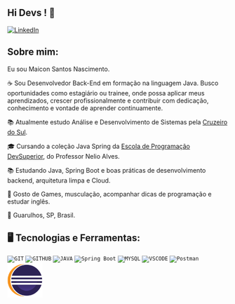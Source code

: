 ## Hi Devs ! 👋

[![LinkedIn](https://img.shields.io/badge/LinkedIn-0077B5?style=for-the-badge&logo=linkedin&logoColor=white)](https://www.linkedin.com/in/maiconsantosnascimento/)

## Sobre mim:
<div display="inline-block">

<p align="left">Eu sou Maicon Santos Nascimento.</p>
<p align="left">☕ Sou Desenvolvedor Back-End em formação na linguagem Java. Busco oportunidades como estagiário ou trainee, onde possa aplicar meus aprendizados, crescer profissionalmente e contribuir com dedicação, conhecimento e vontade de aprender continuamente.</p>
<p align="left">📚 Atualmente estudo Análise e Desenvolvimento de Sistemas pela <a href="https://www.cruzeirodosul.edu.br/">Cruzeiro do Sul</a>.</p>
<p align="left">🎓 Cursando a coleção Java Spring da <a href="https://devsuperior.com.br/">Escola de Programação DevSuperior</a>, do Professor Nelio Alves.</p>
<p align="left">📚 Estudando Java, Spring Boot e boas práticas de desenvolvimento backend, arquitetura limpa e Cloud.</p>
<p align="left">👾 Gosto de Games, musculação, acompanhar dicas de programação e estudar inglês.</p>
<p align="left">📍 Guarulhos, SP, Brasil.</p>
</div>

## 🖥️ Tecnologias e Ferramentas:

<code><img width="80px" src="https://cdn.jsdelivr.net/gh/devicons/devicon/icons/git/git-original.svg" title = "GIT"/></code>
<code><img width="80px" src="https://cdn.jsdelivr.net/gh/devicons/devicon/icons/github/github-original.svg" title = "GITHUB"/></code>
<code><img width="80px" src="https://cdn.jsdelivr.net/gh/devicons/devicon/icons/java/java-original.svg" title = "JAVA"/></code>
<code><img width="80px" src="https://cdn.jsdelivr.net/gh/devicons/devicon/icons/spring/spring-original-wordmark.svg" title = "Spring Boot"/></code>
<code><img width="80px" src="https://cdn.jsdelivr.net/gh/devicons/devicon/icons/mysql/mysql-original.svg" title = "MYSQL"/></code>
<code><img width="80px" src="https://cdn.jsdelivr.net/gh/devicons/devicon/icons/vscode/vscode-original.svg" title = "VSCODE"/></code>
<code><img width="80px" src="https://cdn.jsdelivr.net/gh/devicons/devicon@latest/icons/postman/postman-plain-wordmark.svg" title = "Postman"/></code>
<code><img width="80px" src="https://raw.githubusercontent.com/devicons/devicon/ca28c779441053191ff11710fe24a9e6c23690d6/icons/eclipse/eclipse-original.svg" title = "Eclipse"/></code>

